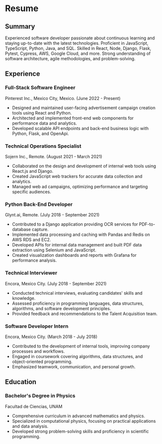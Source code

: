# Resume

## Summary

Experienced software developer passionate about continuous learning and staying up-to-date with the latest technologies. Proficient in JavaScript, TypeScript, Python, Java, and SQL. Skilled in React, Node, Django, Flask, Pytest, Cypress, AWS, Google Cloud, and more. Strong understanding of software architecture, agile methodologies, and problem-solving.

## Experience

### Full-Stack Software Engineer
Pinterest Inc., Mexico City, Mexico. (June 2022 - Present)

- Designed and maintained user-facing advertisement campaign creation tools using React and Python.
- Architected and implemented front-end web components for performance data and analytics.
- Developed scalable API endpoints and back-end business logic with Python, Flask, and OpenApi.

### Technical Operations Specialist
Sojern Inc., Remote. (August 2021 - March 2021)

- Collaborated on the design and development of internal web tools using React.js and Django.
- Created JavaScript web trackers for accurate data collection and analytics.
- Managed web ad campaigns, optimizing performance and targeting specific audiences.

### Python Back-End Developer
Glynt.ai, Remote. (July 2018 - September 2021)

- Contributed to a Django application providing OCR services for PDF-to-database capture.
- Implemented data processing and caching with Pandas and Redis on AWS RDS and EC2.
- Developed APIs for internal data management and built PDF data extraction using Selenium and JavaScript.
- Created visualization dashboards and reports with Grafana for performance analysis.

### Technical Interviewer
Encora, Mexico City. (July 2018 - September 2021)

- Conducted technical interviews, evaluating candidates' skills and knowledge.
- Assessed proficiency in programming languages, data structures, algorithms, and software development principles.
- Provided feedback and recommendations to the Talent Acquisition team.

### Software Developer Intern 
Encora, Mexico City. (March 2018 - July 2018)

- Contributed to the development of internal tools, improving company processes and workflows.
- Engaged in coursework covering algorithms, data structures, and object-oriented programming.
- Emphasized teamwork, communication, and personal growth.

## Education

### Bachelor's Degree in Physics
Facultad de Ciencias, UNAM

- Comprehensive curriculum in advanced mathematics and physics.
- Specialized in computational physics, focusing on practical applications and data analysis.
- Developed strong problem-solving skills and proficiency in scientific programming.
